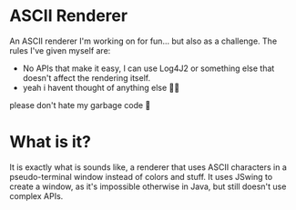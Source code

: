 # ASCII Renderer
An ASCII renderer I'm working on for fun... but also as a challenge. The rules I've given myself are:

- No APIs that make it easy, I can use Log4J2 or something else that doesn't affect the rendering itself.
- yeah i havent thought of anything else 🤷‍♂️

please don't hate my garbage code 🙂

# What is it?
It is exactly what is sounds like, a renderer that uses ASCII characters in a pseudo-terminal window instead of colors and stuff.
It uses JSwing to create a window, as it's impossible otherwise in Java, but still doesn't use complex APIs.
